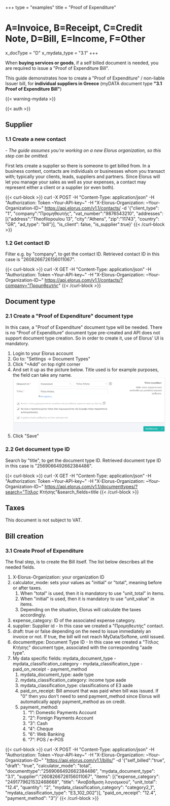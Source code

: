 +++
type = "examples"
title = "Proof of Expenditure"
# A=Invoice, B=Receipt, C=Credit Note, D=Bill, E=Income, F=Other
x_docType = "D"
x_mydata_type = "3.1"
+++

When **buying services or goods**, if a self billed document is needed, you are required to issue a "Proof of Expenditure Bill".

This guide demonstrates how to create a "Proof of Expenditure" / non-liable Issuer bill, for **individual suppliers in Greece** (myDATA document type **"3.1 Proof of Expenditure Bill"**)

{{< warning-mydata >}}

{{< auth >}}

Supplier
--------

### 1.1 Create a new contact

_\- The guide assumes you're working on a new Elorus organization, so this step can be omitted._  
  
First lets create a supplier so there is someone to get billed from. In a business context, contacts are individuals or businesses whom you transact with; typically your clients, leads, suppliers and partners. Since Elorus will let you manage your sales as well as your expenses, a contact may represent either a client or a supplier (or even both).  
  

{{< curl-block >}}
curl -X POST -H "Content-Type: application/json" -H "Authorization: Token ~Your-API-key~" -H "X-Elorus-Organization: ~Your-Organization-ID~" https://api.elorus.com/v1.1/contacts/ -d '{"client_type": "1", "company":"Προμηθευτής", "vat_number":"9876543210", "addresses":[{"address":"Theofilopoulou 13", "city":"Athens", "zip":"11743", "country": "GR", "ad_type": "bill"}], "is_client": false, "is_supplier":true}'
{{< /curl-block >}}
  

### 1.2 Get contact ID

Filter e.g. by "company", to get the contact ID. Retrieved contact ID in this case is "2608266726156011067".  
  

{{< curl-block >}}
curl -X GET -H "Content-Type: application/json" -H "Authorization: Token ~Your-API-key~" -H "X-Elorus-Organization: ~Your-Organization-ID~" https://api.elorus.com/v1.1/contacts/?company="Προμηθευτής"
{{< /curl-block >}}
  

Document type
-------------

### 2.1 Create a "Proof of Expenditure" document type

In this case, a "Proof of Expenditure" document type will be needed. There is no "Proof of Expenditure" document type pre-created and API does not support document type creation. So in order to create it, use of Elorus' UI is mandatory.

1.  Login to your Elorus account
2.  Go to: "Settings -> Document Types"
3.  Click "+Add" on top right corner
4.  And set it up as the picture below. Title used is for example purposes, the field can take any name. ![](/img/examples/proof-of-expenditure.png)
5.  Click "Save"

  

### 2.2 Get document type ID

Search by "title", to get the document type ID. Retrieved document type ID in this case is "2569066492662384486".  
  

{{< curl-block >}}
curl -X GET -H "Content-Type: application/json" -H "Authorization: Token ~Your-API-key~" -H "X-Elorus-Organization: ~Your-Organization-ID~" https://api.elorus.com/v1.1/documenttypes/?search="Τίτλος Κτήσης"&search_fields=title
{{< /curl-block >}}
  

Taxes
-----

This document is not subject to VAT.  

Bill creation
-------------

### 3.1 Create Proof of Expenditure

The final step, is to create the Bill itself. The list below describes all the needed fields.

1.  X-Elorus-Organization: your organization ID
2.  calculator\_mode: sets your values as "initial" or "total", meaning before or after taxes.
    1.  When "total" is used, then it is mandatory to use "unit\_total" in items.
    2.  When "initial" is used, then it is mandatory to use "unit\_value" in items.
    3.  Depending on the situation, Elorus will calculate the taxes accordingly.
3.  expense\_category: ID of the associated expense category.
4.  supplier: Supplier id - In this case we created a "Προμηθευτής" contact.
5.  draft: true or false depending on the need to issue immediately an invoice or not. If true, the bill will not reach MyData/Softone, until issued.
6.  documenttype: Document Type ID - In this case we created a "Τίτλος Κτήσης" document type, associated with the corresponding "aade type".
7.  My data specific fields: mydata\_document\_type - mydata\_classification\_category - mydata\_classification\_type - paid\_on\_receipt - payment\_method
    1.  mydata\_document\_type: aade type
    2.  mydata\_classification\_category: income type aade
    3.  mydata\_classification\_type: classifications of Ε3 aade
    4.  paid\_on\_receipt: Bill amount that was paid when bill was issued. If "0" then you don't need to send payment\_method since Elorus will automatically apply payment\_method as on credit.
    5.  payment\_method:
        1.  “1”: Domestic Payments Account
        2.  “2”: Foreign Payments Account
        3.  “3”: Cash
        4.  “4”: Cheque
        5.  “6”: Web Banking
        6.  “7”: POS / e-POS

{{< curl-block >}}
curl -X POST -H "Content-Type: application/json" -H "Authorization: Token ~Your-API-key~" -H "X-Elorus-Organization: ~Your-Organization-ID~" "https://api.elorus.com/v1.1/bills/" -d '{"self_billed":"true", "draft": "true", "calculator_mode": "total", "documenttype":"2569066492662384486", "mydata_document_type": "3.1", "supplier":"2608266726156011067", "items": [{"expense_category": "2491779621532468668", "title": "Αναβάθμιση λογισμικού", "unit_total": "12.4", "quantity": "2", "mydata_classification_category": "category2_1", "mydata_classification_type": "E3_102_002"}], "paid_on_receipt": "12.4", "payment_method": "3"}'
{{< /curl-block >}}